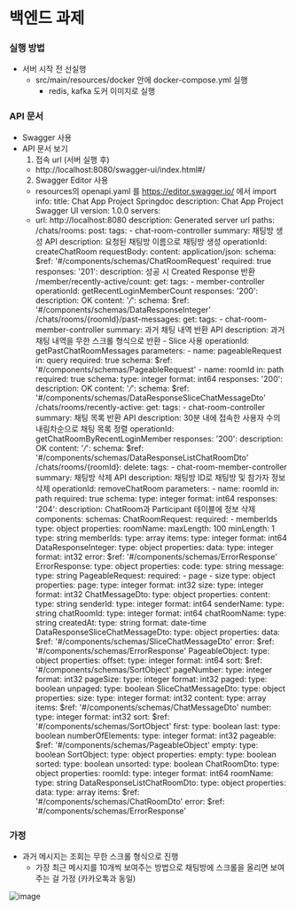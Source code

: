 # 백엔드 과제

### 실행 방법
- 서버 시작 전 선실행
  - src/main/resources/docker 안에 docker-compose.yml 실행
    - redis, kafka 도커 이미지로 실행
### API 문서
- Swagger 사용
- API 문서 보기
  1. 접속 url (서버 실행 후)
  - http://localhost:8080/swagger-ui/index.html#/
  2. Swagger Editor 사용
  - resources의 openapi.yaml 를 https://editor.swagger.io/ 에서 import
info:
  title: Chat App Project Springdoc
  description: Chat App Project Swagger UI
  version: 1.0.0
servers:
  - url: http://localhost:8080
    description: Generated server url
paths:
  /chats/rooms:
    post:
      tags:
        - chat-room-controller
      summary: 채팅방 생성 API
      description: 요청된 채팅방 이름으로 채팅방 생성
      operationId: createChatRoom
      requestBody:
        content:
          application/json:
            schema:
              $ref: '#/components/schemas/ChatRoomRequest'
        required: true
      responses:
        '201':
          description: 성공 시 Created Response 반환
  /member/recently-active/count:
    get:
      tags:
        - member-controller
      operationId: getRecentLoginMemberCount
      responses:
        '200':
          description: OK
          content:
            '*/*':
              schema:
                $ref: '#/components/schemas/DataResponseInteger'
  /chats/rooms/{roomId}/past-messages:
    get:
      tags:
        - chat-room-member-controller
      summary: 과거 채팅 내역 반환 API
      description: 과거 채팅 내역을 무한 스크롤 형식으로 반환 - Slice 사용
      operationId: getPastChatRoomMessages
      parameters:
        - name: pageableRequest
          in: query
          required: true
          schema:
            $ref: '#/components/schemas/PageableRequest'
        - name: roomId
          in: path
          required: true
          schema:
            type: integer
            format: int64
      responses:
        '200':
          description: OK
          content:
            '*/*':
              schema:
                $ref: '#/components/schemas/DataResponseSliceChatMessageDto'
  /chats/rooms/recently-active:
    get:
      tags:
        - chat-room-controller
      summary: 채팅 목록 반환 API
      description: 30분 내에 접속한 사용자 수의 내림차순으로 채팅 목록 정렬
      operationId: getChatRoomByRecentLoginMember
      responses:
        '200':
          description: OK
          content:
            '*/*':
              schema:
                $ref: '#/components/schemas/DataResponseListChatRoomDto'
  /chats/rooms/{roomId}:
    delete:
      tags:
        - chat-room-member-controller
      summary: 채팅방 삭제 API
      description: 채팅방 ID로 채팅방 및 참가자 정보 삭제
      operationId: removeChatRoom
      parameters:
        - name: roomId
          in: path
          required: true
          schema:
            type: integer
            format: int64
      responses:
        '204':
          description: ChatRoom과 Participant 테이블에 정보 삭제
components:
  schemas:
    ChatRoomRequest:
      required:
        - memberIds
      type: object
      properties:
        roomName:
          maxLength: 100
          minLength: 1
          type: string
        memberIds:
          type: array
          items:
            type: integer
            format: int64
    DataResponseInteger:
      type: object
      properties:
        data:
          type: integer
          format: int32
        error:
          $ref: '#/components/schemas/ErrorResponse'
    ErrorResponse:
      type: object
      properties:
        code:
          type: string
        message:
          type: string
    PageableRequest:
      required:
        - page
        - size
      type: object
      properties:
        page:
          type: integer
          format: int32
        size:
          type: integer
          format: int32
    ChatMessageDto:
      type: object
      properties:
        content:
          type: string
        senderId:
          type: integer
          format: int64
        senderName:
          type: string
        chatRoomId:
          type: integer
          format: int64
        chatRoomName:
          type: string
        createdAt:
          type: string
          format: date-time
    DataResponseSliceChatMessageDto:
      type: object
      properties:
        data:
          $ref: '#/components/schemas/SliceChatMessageDto'
        error:
          $ref: '#/components/schemas/ErrorResponse'
    PageableObject:
      type: object
      properties:
        offset:
          type: integer
          format: int64
        sort:
          $ref: '#/components/schemas/SortObject'
        pageNumber:
          type: integer
          format: int32
        pageSize:
          type: integer
          format: int32
        paged:
          type: boolean
        unpaged:
          type: boolean
    SliceChatMessageDto:
      type: object
      properties:
        size:
          type: integer
          format: int32
        content:
          type: array
          items:
            $ref: '#/components/schemas/ChatMessageDto'
        number:
          type: integer
          format: int32
        sort:
          $ref: '#/components/schemas/SortObject'
        first:
          type: boolean
        last:
          type: boolean
        numberOfElements:
          type: integer
          format: int32
        pageable:
          $ref: '#/components/schemas/PageableObject'
        empty:
          type: boolean
    SortObject:
      type: object
      properties:
        empty:
          type: boolean
        sorted:
          type: boolean
        unsorted:
          type: boolean
    ChatRoomDto:
      type: object
      properties:
        roomId:
          type: integer
          format: int64
        roomName:
          type: string
    DataResponseListChatRoomDto:
      type: object
      properties:
        data:
          type: array
          items:
            $ref: '#/components/schemas/ChatRoomDto'
        error:
          $ref: '#/components/schemas/ErrorResponse'



### 가정
- 과거 메시지는 조회는 무한 스크롤 형식으로 진행
  - 가장 최근 메시지를 10개씩 보여주는 방법으로 채팅방에 스크롤을 올리면 보여주는 걸 가정 (카카오톡과 동일)

![image](https://github.com/user-attachments/assets/d4f71322-53c8-4f6f-b8fc-860a9ce781f6)

